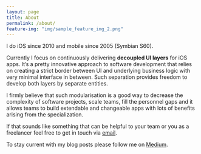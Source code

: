 ```yaml
---
layout: page
title: About
permalink: /about/
feature-img: "img/sample_feature_img_2.png"
---
```


I do iOS since 2010 and mobile since 2005 (Symbian S60).

Currently I focus on continuously delivering **decoupled UI layers** for iOS apps. It’s a pretty innovative approach to software development that relies on creating a strict border between UI and underlying business logic with very minimal interface in between. Such separation provides freedom to develop both layers by separate entities.

I firmly believe that such modularisation is a good way to decrease the complexity of software projects, scale teams, fill the personnel gaps and it allows teams to build extendable and changeable apps with lots of benefits arising from the specialization.

If that sounds like something that can be helpful to your team or you as a freelancer feel free to get in touch via [email](mailto:hello@mczarnik.com).

To stay current with my blog posts please follow me on [Medium](https://medium.com/@czajnikowski).
